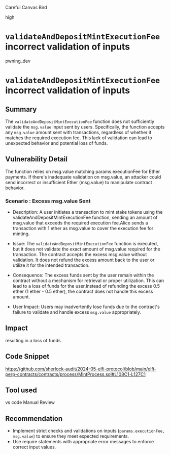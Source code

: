 Careful Canvas Bird

high

# `validateAndDepositMintExecutionFee` incorrect validation of inputs

pwning_dev
# `validateAndDepositMintExecutionFee` incorrect validation of inputs 
## Summary
The `validateAndDepositMintExecutionFee` function does not sufficiently validate the `msg.value` input sent by users. Specifically, the function accepts any `msg.value` amount sent with transactions, regardless of whether it matches the required execution fee. This lack of validation can lead to unexpected behavior and potential loss of funds.

## Vulnerability Detail
The function relies on msg.value matching params.executionFee for Ether payments. If there's inadequate validation on msg.value, an attacker could send incorrect or insufficient Ether (msg.value) to manipulate contract behavior.
### Scenario : Excess msg.value Sent
- Description: A user initiates a transaction to mint stake tokens using the validateAndDepositMintExecutionFee function, sending an amount of msg.value that exceeds the required execution fee.Alice sends a transaction with 1 ether as msg.value to cover the execution fee for minting.

- Issue: The `validateAndDepositMintExecutionFee` function is executed, but it does not validate the exact amount of msg.value required for the transaction.
The contract accepts the excess msg.value without validation. It does not refund the excess amount back to the user or utilize it for the intended transaction.
- Consequence: The excess funds sent by the user remain within the contract without a mechanism for retrieval or proper utilization. This can lead to a loss of funds for the user.Instead of refunding the excess 0.5 ether (1 ether - 0.5 ether), the contract does not handle this excess amount.

- User Impact: Users may inadvertently lose funds due to the contract's failure to validate and handle excess `msg.value` appropriately. 


## Impact
resulting in a loss of funds.
## Code Snippet
https://github.com/sherlock-audit/2024-05-elfi-protocol/blob/main/elfi-perp-contracts/contracts/process/MintProcess.sol#L108C1-L127C1
## Tool used
vs code 
Manual Review

## Recommendation
- Implement strict checks and validations on inputs (`params.executionFee, msg.value`) to ensure they meet expected requirements.
- Use require statements with appropriate error messages to enforce correct input values.
